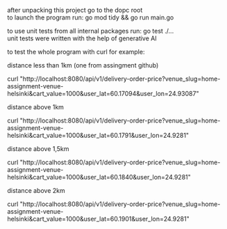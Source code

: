 after unpacking this project go to the dopc root  
to launch the program run: go mod tidy && go run main.go

to use unit tests from all internal packages run: go test ./...  
unit tests were written with the help of generative AI

to test the whole program with curl for example:

distance less than 1km (one from assingment github)

curl "http://localhost:8080/api/v1/delivery-order-price?venue_slug=home-assignment-venue-helsinki&cart_value=1000&user_lat=60.17094&user_lon=24.93087"

distance above 1km 

curl "http://localhost:8080/api/v1/delivery-order-price?venue_slug=home-assignment-venue-helsinki&cart_value=1000&user_lat=60.1791&user_lon=24.9281"

distance above 1,5km

curl "http://localhost:8080/api/v1/delivery-order-price?venue_slug=home-assignment-venue-helsinki&cart_value=1000&user_lat=60.1840&user_lon=24.9281"

distance above 2km

curl "http://localhost:8080/api/v1/delivery-order-price?venue_slug=home-assignment-venue-helsinki&cart_value=1000&user_lat=60.1901&user_lon=24.9281"
